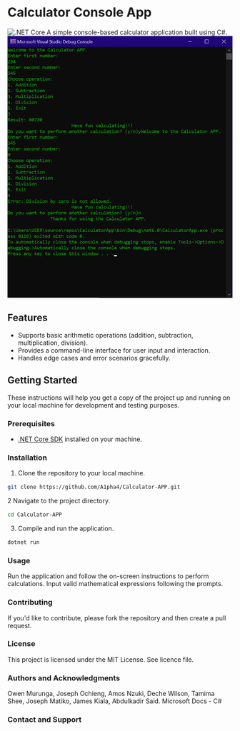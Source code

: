 # Calculator Console App
![.NET Core](https://img.shields.io/badge/.NET%20Core-3.1%20%7C%205.0%20%7C%206.0-blue)
A simple console-based calculator application built using C#.
![Calculator App Screenshot](user_interface.png)


## Features

- Supports basic arithmetic operations (addition, subtraction, multiplication, division).
- Provides a command-line interface for user input and interaction.
- Handles edge cases and error scenarios gracefully.

## Getting Started

These instructions will help you get a copy of the project up and running on your local machine for development and testing purposes.

### Prerequisites

- [.NET Core SDK](https://dotnet.microsoft.com/download) installed on your machine.

### Installation

1. Clone the repository to your local machine.

```bash
git clone https://github.com/A1pha4/Calculator-APP.git
```
2 Navigate to the project directory.
```bash 
cd Calculator-APP
```
3. Compile and run the application.
```bash
dotnet run
```
### Usage
Run the application and follow the on-screen instructions to perform calculations.
Input valid mathematical expressions following the prompts.

### Contributing
If you'd like to contribute, please fork the repository and then create a pull request.

### License
This project is licensed under the MIT License. See licence file.

### Authors and Acknowledgments
Owen Murunga, Joseph Ochieng, Amos Nzuki, Deche Wilson, Tamima Shee, Joseph Matiko, James Kiala, Abdulkadir Said.
Microsoft Docs - C#

### Contact and Support 
